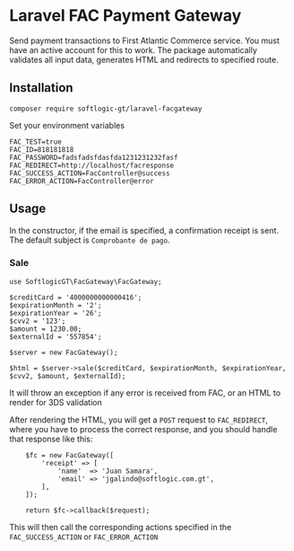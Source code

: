 # Laravel FAC Payment Gateway

Send payment transactions to First Atlantic Commerce service.
You must have an active account for this to work.
The package automatically validates all input data, generates HTML and redirects to specified route.

## Installation

`composer require softlogic-gt/laravel-facgateway`

Set your environment variables

```
FAC_TEST=true
FAC_ID=818181818
FAC_PASSWORD=fadsfadsfdasfda1231231232fasf
FAC_REDIRECT=http://localhost/facresponse
FAC_SUCCESS_ACTION=FacController@success
FAC_ERROR_ACTION=FacController@error
```

## Usage

In the constructor, if the email is specified, a confirmation receipt is sent. The default subject is `Comprobante de pago`.

### Sale

```
use SoftlogicGT\FacGateway\FacGateway;

$creditCard = '4000000000000416';
$expirationMonth = '2';
$expirationYear = '26';
$cvv2 = '123';
$amount = 1230.00;
$externalId = '557854';

$server = new FacGateway();

$html = $server->sale($creditCard, $expirationMonth, $expirationYear, $cvv2, $amount, $externalId);
```

It will throw an exception if any error is received from FAC, or an HTML to render for 3DS validation

After rendering the HTML, you will get a `POST` request to `FAC_REDIRECT`, where you have to process the correct response, and you should handle that response like this:

```
    $fc = new FacGateway([
        'receipt' => [
            'name'  => 'Juan Samara',
            'email' => 'jgalindo@softlogic.com.gt',
        ],
    ]);

    return $fc->callback($request);
```

This will then call the corresponding actions specified in the `FAC_SUCCESS_ACTION` or `FAC_ERROR_ACTION`
